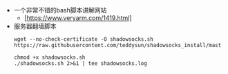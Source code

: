 - 一个非常不错的bash脚本讲解网站
  - [https://www.veryarm.com/1419.html]
- 服务器翻墙脚本
  ```
  wget --no-check-certificate -O shadowsocks.sh https://raw.githubusercontent.com/teddysun/shadowsocks_install/master/shadowsocks.sh

  chmod +x shadowsocks.sh
  ./shadowsocks.sh 2>&1 | tee shadowsocks.log

  ```
